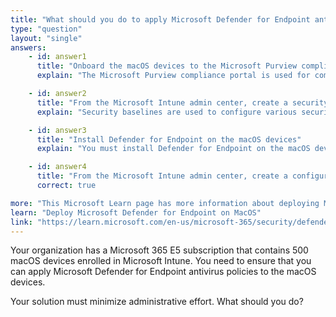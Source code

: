 ```yaml
---
title: "What should you do to apply Microsoft Defender for Endpoint antivirus policies to macOS devices?"
type: "question"
layout: "single"
answers:
    - id: answer1
      title: "Onboard the macOS devices to the Microsoft Purview compliance portal"
      explain: "The Microsoft Purview compliance portal is used for compliance management and data governance, but it does not handle the deployment or management of antivirus policies for devices. "

    - id: answer2
      title: "From the Microsoft Intune admin center, create a security baseline"
      explain: "Security baselines are used to configure various security settings across devices, but they do not cover the installation and configuration of Defender for Endpoint. "

    - id: answer3
      title: "Install Defender for Endpoint on the macOS devices"
      explain: "You must install Defender for Endpoint on the macOS devices, but doing it manually would not minimize administrative effort. Instead, you should use an Intune configuration policy to automate the installation."

    - id: answer4
      title: "From the Microsoft Intune admin center, create a configuration policy"
      correct: true

more: "This Microsoft Learn page has more information about deploying Microsoft Defender for Endpoint on macOS."
learn: "Deploy Microsoft Defender for Endpoint on MacOS"
link: "https://learn.microsoft.com/en-us/microsoft-365/security/defender-endpoint/mac-install-manually"
---
```

Your organization has a Microsoft 365 E5 subscription that contains 500 macOS devices enrolled in Microsoft Intune. You need to ensure that you can apply Microsoft Defender for Endpoint antivirus policies to the macOS devices. 

Your solution must minimize administrative effort. What should you do?
